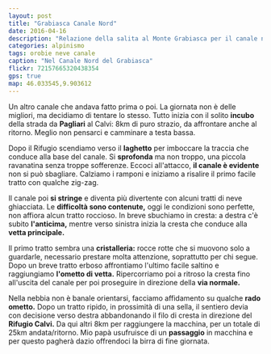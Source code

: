 ```yaml
---
layout: post
title: "Grabiasca Canale Nord"
date: 2016-04-16
description: "Relazione della salita al Monte Grabiasca per il canale nord, con partenza da Carona"
categories: alpinismo
tags: orobie neve canale
caption: "Nel Canale Nord del Grabiasca"
flickr: 72157665320438354
gps: true
map: 46.033545,9.903612
---
```


Un altro canale che andava fatto prima o poi. La giornata non è delle migliori, ma decidiamo di tentare lo stesso. Tutto inizia con il solito **incubo** della strada da **Pagliari** al Calvi: 8km di puro strazio, da affrontare anche al ritorno. Meglio non pensarci e camminare a testa bassa.

Dopo il Rifugio scendiamo verso il **laghetto** per imboccare la traccia che conduce alla base del canale. Si **sprofonda** ma non troppo, una piccola ravanatina senza troppe sofferenze. Eccoci all'attacco, **il canale è evidente** non si può sbagliare. Calziamo i ramponi e iniziamo a risalire il primo facile tratto con qualche zig-zag. 

Il canale poi **si stringe** e diventa più divertente con alcuni tratti di neve ghiacciata. Le **difficoltà sono contenute,** oggi le condizioni sono perfette, non affiora alcun tratto roccioso. In breve sbuchiamo in cresta: a destra c'è subito **l'anticima,** mentre verso sinistra inizia la cresta che conduce alla **vetta principale.**

Il primo tratto sembra una **cristalleria:** rocce rotte che si muovono solo a guardarle, necessario prestare molta attenzione, soprattutto per chi segue. Dopo un breve tratto erboso affrontiamo l'ultimo facile saltino e raggiungiamo **l'ometto di vetta.** Ripercorriamo poi a ritroso la cresta fino all'uscita del canale per poi proseguire in direzione della **via normale.**

Nella nebbia non è banale orientarsi, facciamo affidamento su qualche **rado ometto.** Dopo un tratto ripido, in prossimità di una sella, il sentiero devia con decisione verso destra abbandonando il filo di cresta in direzione del **Rifugio Calvi.** Da qui altri 8km per raggiungere la macchina, per un totale di 25km andata/ritorno. Mio papà usufruisce di un **passaggio** in macchina e per questo pagherà dazio offrendoci la birra di fine giornata.

